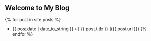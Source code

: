## Welcome to My Blog
{% for post in site.posts %}
  * {{ post.date | date_to_string }} &raquo; [ {{ post.title }} ]({{ post.url }})
{% endfor %}
